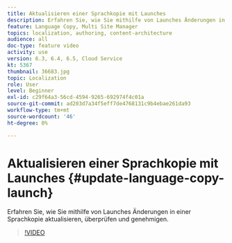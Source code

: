 ```yaml
---
title: Aktualisieren einer Sprachkopie mit Launches
description: Erfahren Sie, wie Sie mithilfe von Launches Änderungen in einer Sprachkopie aktualisieren, überprüfen und genehmigen.
feature: Language Copy, Multi Site Manager
topics: localization, authoring, content-architecture
audience: all
doc-type: feature video
activity: use
version: 6.3, 6.4, 6.5, Cloud Service
kt: 5367
thumbnail: 36683.jpg
topic: Localization
role: User
level: Beginner
exl-id: c29f64a3-56cd-4594-9265-692974f4c01a
source-git-commit: ad203d7a34f5eff7de4768131c9b4ebae261da93
workflow-type: tm+mt
source-wordcount: '46'
ht-degree: 0%

---
```


# Aktualisieren einer Sprachkopie mit Launches {#update-language-copy-launch}

Erfahren Sie, wie Sie mithilfe von Launches Änderungen in einer Sprachkopie aktualisieren, überprüfen und genehmigen.

>[!VIDEO](https://video.tv.adobe.com/v/36683?quality=12&learn=on)
